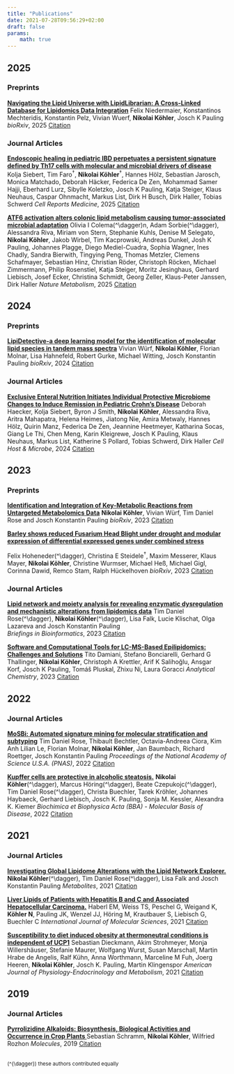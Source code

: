 ```yaml
---
title: "Publications"
date: 2021-07-28T09:56:29+02:00
draft: false
params:
    math: true
---
```


## 2025

### Preprints
__[Navigating the Lipid Universe with LipidLibrarian: A Cross-Linked Database for Lipidomics Data Integration](https://doi.org/10.1101/2025.06.26.661298)__
Felix Niedermaier, Konstantinos Mechteridis, Konstantin Pelz, Vivian Wuerf, **Nikolai Köhler**, Josch K Pauling
*bioRxiv*, 2025
[Citation](/citations/niedermaier2025lipidlibrarian.bib)

### Journal Articles
__[Endoscopic healing in pediatric IBD perpetuates a persistent signature defined by Th17 cells with molecular and microbial drivers of disease](https://doi.org/10.1016/j.xcrm.2025.102236)__
Kolja Siebert, Tim Faro$^{\dagger}$, **Nikolai Köhler**$^{\dagger}$, Hannes Hölz, Sebastian Jarosch, Monica Matchado, Deborah Häcker, Federica De Zen, Mohammad Samer Hajji, Eberhard Lurz, Sibylle Koletzko, Josch K Pauling, Katja Steiger, Klaus Neuhaus, Caspar Ohnmacht, Markus List, Dirk H Busch, Dirk Haller, Tobias Schwerd
*Cell Reports Medicine*, 2025
[Citation](/citations/siebert2025endoscopic.bib)

__[ATF6 activation alters colonic lipid metabolism causing tumor-associated microbial adaptation](https://doi.org/10.1038/s42255-025-01350-6)__
Olivia I Colema\(^\dagger\)n, Adam Sorbie\(^\dagger\), Alessandra Riva, Miriam von Stern, Stephanie Kuhls, Denise M Selegato, **Nikolai Köhler**, Jakob Wirbel, Tim Kacprowski, Andreas Dunkel, Josh K Pauling, Johannes Plagge, Diego Mediel-Cuadra, Sophia Wagner, Ines Chadly, Sandra Bierwith, Tingying Peng, Thomas Metzler, Clemens Schafmayer, Sebastian Hinz, Christian Röder, Christoph Röcken, Michael Zimmermann, Philip Rosenstiel, Katja Steiger, Moritz Jesinghaus, Gerhard Liebisch, Josef Ecker, Christina Schmidt, Georg Zeller, Klaus-Peter Janssen, Dirk Haller
*Nature Metabolism*, 2025
[Citation](/citations/coleman2023atf6.bib)

## 2024

### Preprints
__[LipiDetective-a deep learning model for the identification of molecular lipid species in tandem mass spectra](https://doi.org/10.1101/2024.10.07.617094)__
Vivian Würf, **Nikolai Köhler**, Florian Molnar, Lisa Hahnefeld, Robert Gurke, Michael Witting, Josch Konstantin Pauling
*bioRxiv*, 2024
[Citation](/citations/wuerf2024lipidetective.bib)

### Journal Articles
__[Exclusive Enteral Nutrition Initiates Individual Protective Microbiome Changes to Induce Remission in Pediatric Crohn’s Disease](https://doi.org/10.1101/2023.12.21.23300351)__
Deborah Haecker, Kolja Siebert, Byron J Smith, **Nikolai Köhler**, Alessandra Riva, Aritra Mahapatra, Helena Heimes, Jiatong Nie, Amira Metwaly, Hannes Hölz, Quirin Manz, Federica De Zen, Jeannine Heetmeyer, Katharina Socas, Giang Le Thi, Chen Meng, Karin Kleigrewe, Josch K Pauling, Klaus Neuhaus, Markus List, Katherine S Pollard, Tobias Schwerd, Dirk Haller
*Cell Host & Microbe*, 2024
[Citation](/citations/haecker2024exclusive.bib)


## 2023

### Preprints
__[Identification and Integration of Key-Metabolic Reactions from Untargeted Metabolomics Data](https://doi.org/10.1101/2023.05.15.540613)__
**Nikolai Köhler**, Vivian Würf, Tim Daniel Rose and Josch Konstantin Pauling
*bioRxiv*, 2023
[Citation](/citations/koehler2023mantra.bib)

__[Barley shows reduced Fusarium Head Blight under drought and modular expression of differential expressed genes under combined stress](https://doi.org/10.1101/2023.02.15.528674)__
<!--Felix Hoheneder{{<mathjax/inline>}}\(^{\dagger}\){{</mathjax/inline>}}, Christina E Steidele{{<mathjax/inline>}}\(^{\dagger}\){{</mathjax/inline>}}, Maxim Messerer, Klaus Mayer, **Nikolai Köhler**, Christine Wurmser, Michael Heß, Michael Gigl, Corinna Dawid, Remco Stam, Ralph Hückelhoven\-->
Felix Hoheneder\(^\dagger\), Christina E Steidele$^{\dagger}$, Maxim Messerer, Klaus Mayer, **Nikolai Köhler**, Christine Wurmser, Michael Heß, Michael Gigl, Corinna Dawid, Remco Stam, Ralph Hückelhoven
*bioRxiv*, 2023
[Citation](/citations/hohender2023barley.bib)


### Journal Articles
__[Lipid network and moiety analysis for revealing enzymatic dysregulation and mechanistic alterations from lipidomics data](https://academic.oup.com/bib/article/24/1/bbac572/6966533)__
Tim Daniel Rose(^\dagger\), **Nikolai Köhler**\(^\dagger\), Lisa Falk, Lucie Klischat, Olga Lazareva and Josch Konstantin Pauling\
*Briefings in Bioinformatics*, 2023
[Citation](/citations/rose2023linex2.bib)

__[Software and Computational Tools for LC-MS-Based Epilipidomics: Challenges and Solutions](https://pubs.acs.org/doi/full/10.1021/acs.analchem.2c04406)__
Tito Damiani, Stefano Bonciarelli, Gerhard G Thallinger, **Nikolai Köhler**, Christoph A Krettler, Arif K Salihoğlu, Ansgar Korf, Josch K Pauling, Tomáš Pluskal, Zhixu Ni, Laura Goracci
*Analytical Chemistry*, 2023
[Citation](/citations/daminani2023epilipidomics.bib)


## 2022

### Journal Articles
__[MoSBi: Automated signature mining for molecular stratification and subtyping](https://doi.org/10.1101/2021.09.30.462567)__
Tim Daniel Rose, Thibault Bechtler, Octavia-Andreea Ciora, Kim Anh Lilian Le, Florian Molnar, **Nikolai Köhler**, Jan Baumbach, Richard Roettger, Josch Konstantin Pauling
*Proceedings of the National Academy of Science U.S.A. (PNAS)*, 2022
[Citation](/citations/rose2022mosbi.bib)

__[Kupffer cells are protective in alcoholic steatosis.](https://www.sciencedirect.com/science/article/abs/pii/S0925443922000680)__
**Nikolai Köhler**\(^\dagger\), Marcus Höring\(^\dagger\), Beate Czepukojc\(^\dagger\), Tim Daniel Rose\(^\dagger\), Christa Buechler, Tarek Kröhler, Johannes Haybaeck, Gerhard Liebisch, Josch K. Pauling, Sonja M. Kessler, Alexandra K. Kiemer
*Biochimica et Biophysica Acta (BBA) - Molecular Basis of Disease*, 2022
[Citation](/citations/koehler2022kupffer.bib)


## 2021

### Journal Articles
__[Investigating Global Lipidome Alterations with the Lipid Network Explorer.](https://www.mdpi.com/2218-1989/11/8/488)__
**Nikolai Köhler**\(^\dagger\), Tim Daniel Rose\(^\dagger\), Lisa Falk and Josch Konstantin Pauling
*Metabolites*, 2021
[Citation](/citations/koehler2021linex.bib)

__[Liver Lipids of Patients with Hepatitis B and C and Associated Hepatocellular Carcinoma.](https://www.mdpi.com/1422-0067/22/10/5297)__
Haberl EM, Weiss TS, Peschel G, Weigand K, **Köhler N**, Pauling JK, Wenzel JJ, Höring M, Krautbauer S, Liebisch G, Buechler C
*International Journal of Molecular Sciences*, 2021
[Citation](/citations/haberl2021hepatitis_hcc.bib)

__[Susceptibility to diet induced obesity at thermoneutral conditions is independent of UCP1](https://doi.org/10.1152/ajpendo.00278.2021)__
Sebastian Dieckmann, Akim Strohmeyer, Monja Willershäuser, Stefanie Maurer, Wolfgang Wurst, Susan Marschall, Martin Hrabe de Angelis, Ralf Kühn, Anna Worthmann, Marceline M Fuh, Joerg Heeren, **Nikolai Köhler**, Josch K. Pauling, Martin Klingenspor
*American Journal of Physiology-Endocrinology and Metabolism*, 2021
[Citation](/citations/dieckmann2021ucp1.bib)


## 2019

### Journal Articles
__[Pyrrolizidine Alkaloids: Biosynthesis, Biological Activities and Occurrence in Crop Plants ](https://www.mdpi.com/1420-3049/24/3/498)__
Sebastian Schramm, **Nikolai Köhler**, Wilfried Rozhon
*Molecules*, 2019
[Citation](/citations/schramm2018pa_review.bib)

\
<small>\(^{\dagger}\) these authors contributed equally</small>

